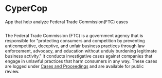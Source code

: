 # CyperCop

App that help analyze Federal Trade Commission(FTC) cases


## 
The Federal Trade Commission (FTC) is a government agency that is responsible for "protecting consumers and competition by preventing anticompetitive, deceptive, and unfair business practices through law enforcement, advocacy, and education without unduly burdening legitimate business activity." It conducts investigative cases against companies that engage in unlawful practices that harm consumers in any way. These cases are logged under [Cases and Proceedings](https://www.ftc.gov/enforcement/cases-proceedings) and are available for public review.

